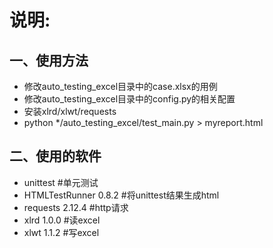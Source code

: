 # 说明:
## 一、使用方法
* 修改auto_testing_excel目录中的case.xlsx的用例
* 修改auto_testing_excel目录中的config.py的相关配置
* 安装xlrd/xlwt/requests 
* python \*/auto_testing_excel/test_main.py > myreport.html

## 二、使用的软件
* unittest #单元测试
* HTMLTestRunner 0.8.2 #将unittest结果生成html
* requests 2.12.4 #http请求
* xlrd 1.0.0 #读excel
* xlwt 1.1.2 #写excel
